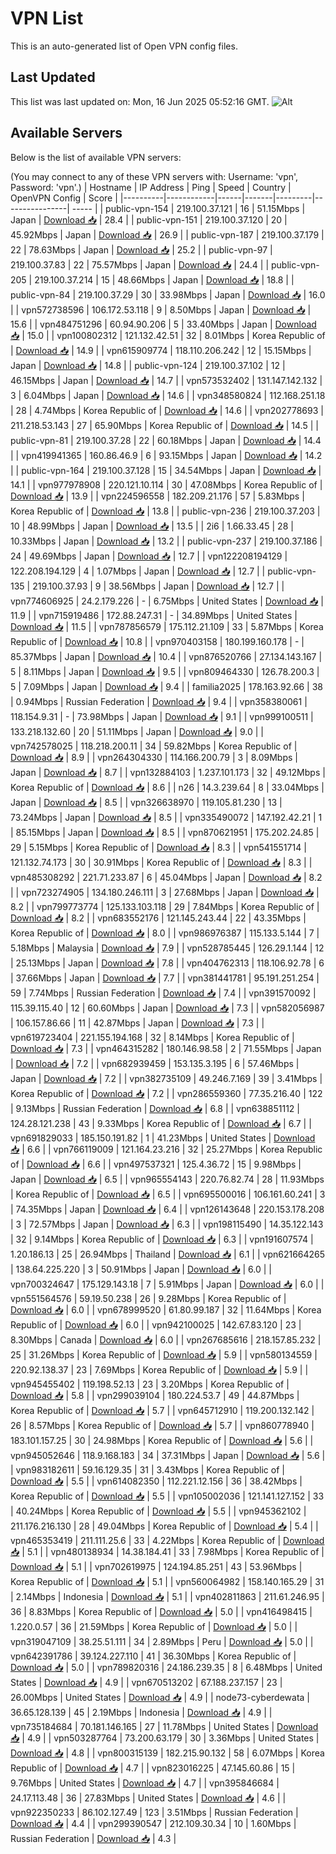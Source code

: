 # VPN List

This is an auto-generated list of Open VPN config files.

## Last Updated

This list was last updated on: Mon, 16 Jun 2025 05:52:16 GMT.
![Alt](https://repobeats.axiom.co/api/embed/186b98318ef1479477931607c1ad7d823f12451f.svg "Repobeats analytics image")

## Available Servers

Below is the list of available VPN servers:

(You may connect to any of these VPN servers with: Username: 'vpn', Password: 'vpn'.)
| Hostname | IP Address | Ping | Speed | Country | OpenVPN Config | Score |
|----------|------------|------|-------|---------|----------------| ----- |
| public-vpn-154 | 219.100.37.121 | 16 | 51.15Mbps | Japan | [Download 📥](./configs/server_0_JP.ovpn) | 28.4 |
| public-vpn-151 | 219.100.37.120 | 20 | 45.92Mbps | Japan | [Download 📥](./configs/server_1_JP.ovpn) | 26.9 |
| public-vpn-187 | 219.100.37.179 | 22 | 78.63Mbps | Japan | [Download 📥](./configs/server_2_JP.ovpn) | 25.2 |
| public-vpn-97 | 219.100.37.83 | 22 | 75.57Mbps | Japan | [Download 📥](./configs/server_3_JP.ovpn) | 24.4 |
| public-vpn-205 | 219.100.37.214 | 15 | 48.66Mbps | Japan | [Download 📥](./configs/server_4_JP.ovpn) | 18.8 |
| public-vpn-84 | 219.100.37.29 | 30 | 33.98Mbps | Japan | [Download 📥](./configs/server_5_JP.ovpn) | 16.0 |
| vpn572738596 | 106.172.53.118 | 9 | 8.50Mbps | Japan | [Download 📥](./configs/server_6_JP.ovpn) | 15.6 |
| vpn484751296 | 60.94.90.206 | 5 | 33.40Mbps | Japan | [Download 📥](./configs/server_7_JP.ovpn) | 15.0 |
| vpn100802312 | 121.132.42.51 | 32 | 8.01Mbps | Korea Republic of | [Download 📥](./configs/server_8_KR.ovpn) | 14.9 |
| vpn615909774 | 118.110.206.242 | 12 | 15.15Mbps | Japan | [Download 📥](./configs/server_9_JP.ovpn) | 14.8 |
| public-vpn-124 | 219.100.37.102 | 12 | 46.15Mbps | Japan | [Download 📥](./configs/server_10_JP.ovpn) | 14.7 |
| vpn573532402 | 131.147.142.132 | 3 | 6.04Mbps | Japan | [Download 📥](./configs/server_11_JP.ovpn) | 14.6 |
| vpn348580824 | 112.168.251.18 | 28 | 4.74Mbps | Korea Republic of | [Download 📥](./configs/server_12_KR.ovpn) | 14.6 |
| vpn202778693 | 211.218.53.143 | 27 | 65.90Mbps | Korea Republic of | [Download 📥](./configs/server_13_KR.ovpn) | 14.5 |
| public-vpn-81 | 219.100.37.28 | 22 | 60.18Mbps | Japan | [Download 📥](./configs/server_14_JP.ovpn) | 14.4 |
| vpn419941365 | 160.86.46.9 | 6 | 93.15Mbps | Japan | [Download 📥](./configs/server_15_JP.ovpn) | 14.2 |
| public-vpn-164 | 219.100.37.128 | 15 | 34.54Mbps | Japan | [Download 📥](./configs/server_16_JP.ovpn) | 14.1 |
| vpn977978908 | 220.121.10.114 | 30 | 47.08Mbps | Korea Republic of | [Download 📥](./configs/server_17_KR.ovpn) | 13.9 |
| vpn224596558 | 182.209.21.176 | 57 | 5.83Mbps | Korea Republic of | [Download 📥](./configs/server_18_KR.ovpn) | 13.8 |
| public-vpn-236 | 219.100.37.203 | 10 | 48.99Mbps | Japan | [Download 📥](./configs/server_19_JP.ovpn) | 13.5 |
| 2i6 | 1.66.33.45 | 28 | 10.33Mbps | Japan | [Download 📥](./configs/server_20_JP.ovpn) | 13.2 |
| public-vpn-237 | 219.100.37.186 | 24 | 49.69Mbps | Japan | [Download 📥](./configs/server_21_JP.ovpn) | 12.7 |
| vpn122208194129 | 122.208.194.129 | 4 | 1.07Mbps | Japan | [Download 📥](./configs/server_22_JP.ovpn) | 12.7 |
| public-vpn-135 | 219.100.37.93 | 9 | 38.56Mbps | Japan | [Download 📥](./configs/server_23_JP.ovpn) | 12.7 |
| vpn774606925 | 24.2.179.226 | - | 6.75Mbps | United States | [Download 📥](./configs/server_24_US.ovpn) | 11.9 |
| vpn715919486 | 172.88.247.31 | - | 34.89Mbps | United States | [Download 📥](./configs/server_25_US.ovpn) | 11.5 |
| vpn787856579 | 175.112.21.109 | 33 | 5.87Mbps | Korea Republic of | [Download 📥](./configs/server_26_KR.ovpn) | 10.8 |
| vpn970403158 | 180.199.160.178 | - | 85.37Mbps | Japan | [Download 📥](./configs/server_27_JP.ovpn) | 10.4 |
| vpn876520766 | 27.134.143.167 | 5 | 8.11Mbps | Japan | [Download 📥](./configs/server_28_JP.ovpn) | 9.5 |
| vpn809464330 | 126.78.200.3 | 5 | 7.09Mbps | Japan | [Download 📥](./configs/server_29_JP.ovpn) | 9.4 |
| familia2025 | 178.163.92.66 | 38 | 0.94Mbps | Russian Federation | [Download 📥](./configs/server_30_RU.ovpn) | 9.4 |
| vpn358380061 | 118.154.9.31 | - | 73.98Mbps | Japan | [Download 📥](./configs/server_31_JP.ovpn) | 9.1 |
| vpn999100511 | 133.218.132.60 | 20 | 51.11Mbps | Japan | [Download 📥](./configs/server_32_JP.ovpn) | 9.0 |
| vpn742578025 | 118.218.200.11 | 34 | 59.82Mbps | Korea Republic of | [Download 📥](./configs/server_33_KR.ovpn) | 8.9 |
| vpn264304330 | 114.166.200.79 | 3 | 8.09Mbps | Japan | [Download 📥](./configs/server_34_JP.ovpn) | 8.7 |
| vpn132884103 | 1.237.101.173 | 32 | 49.12Mbps | Korea Republic of | [Download 📥](./configs/server_35_KR.ovpn) | 8.6 |
| n26 | 14.3.239.64 | 8 | 33.04Mbps | Japan | [Download 📥](./configs/server_36_JP.ovpn) | 8.5 |
| vpn326638970 | 119.105.81.230 | 13 | 73.24Mbps | Japan | [Download 📥](./configs/server_37_JP.ovpn) | 8.5 |
| vpn335490072 | 147.192.42.21 | 1 | 85.15Mbps | Japan | [Download 📥](./configs/server_38_JP.ovpn) | 8.5 |
| vpn870621951 | 175.202.24.85 | 29 | 5.15Mbps | Korea Republic of | [Download 📥](./configs/server_39_KR.ovpn) | 8.3 |
| vpn541551714 | 121.132.74.173 | 30 | 30.91Mbps | Korea Republic of | [Download 📥](./configs/server_40_KR.ovpn) | 8.3 |
| vpn485308292 | 221.71.233.87 | 6 | 45.04Mbps | Japan | [Download 📥](./configs/server_41_JP.ovpn) | 8.2 |
| vpn723274905 | 134.180.246.111 | 3 | 27.68Mbps | Japan | [Download 📥](./configs/server_42_JP.ovpn) | 8.2 |
| vpn799773774 | 125.133.103.118 | 29 | 7.84Mbps | Korea Republic of | [Download 📥](./configs/server_43_KR.ovpn) | 8.2 |
| vpn683552176 | 121.145.243.44 | 22 | 43.35Mbps | Korea Republic of | [Download 📥](./configs/server_44_KR.ovpn) | 8.0 |
| vpn986976387 | 115.133.5.144 | 7 | 5.18Mbps | Malaysia | [Download 📥](./configs/server_45_MY.ovpn) | 7.9 |
| vpn528785445 | 126.29.1.144 | 12 | 25.13Mbps | Japan | [Download 📥](./configs/server_46_JP.ovpn) | 7.8 |
| vpn404762313 | 118.106.92.78 | 6 | 37.66Mbps | Japan | [Download 📥](./configs/server_47_JP.ovpn) | 7.7 |
| vpn381441781 | 95.191.251.254 | 59 | 7.74Mbps | Russian Federation | [Download 📥](./configs/server_48_RU.ovpn) | 7.4 |
| vpn391570092 | 115.39.115.40 | 12 | 60.60Mbps | Japan | [Download 📥](./configs/server_49_JP.ovpn) | 7.3 |
| vpn582056987 | 106.157.86.66 | 11 | 42.87Mbps | Japan | [Download 📥](./configs/server_50_JP.ovpn) | 7.3 |
| vpn619723404 | 221.155.194.168 | 32 | 8.14Mbps | Korea Republic of | [Download 📥](./configs/server_51_KR.ovpn) | 7.3 |
| vpn464315282 | 180.146.98.58 | 2 | 71.55Mbps | Japan | [Download 📥](./configs/server_52_JP.ovpn) | 7.2 |
| vpn682939459 | 153.135.3.195 | 6 | 57.46Mbps | Japan | [Download 📥](./configs/server_53_JP.ovpn) | 7.2 |
| vpn382735109 | 49.246.7.169 | 39 | 3.41Mbps | Korea Republic of | [Download 📥](./configs/server_54_KR.ovpn) | 7.2 |
| vpn286559360 | 77.35.216.40 | 122 | 9.13Mbps | Russian Federation | [Download 📥](./configs/server_55_RU.ovpn) | 6.8 |
| vpn638851112 | 124.28.121.238 | 43 | 9.33Mbps | Korea Republic of | [Download 📥](./configs/server_56_KR.ovpn) | 6.7 |
| vpn691829033 | 185.150.191.82 | 1 | 41.23Mbps | United States | [Download 📥](./configs/server_57_US.ovpn) | 6.6 |
| vpn766119009 | 121.164.23.216 | 32 | 25.27Mbps | Korea Republic of | [Download 📥](./configs/server_58_KR.ovpn) | 6.6 |
| vpn497537321 | 125.4.36.72 | 15 | 9.98Mbps | Japan | [Download 📥](./configs/server_59_JP.ovpn) | 6.5 |
| vpn965554143 | 220.76.82.74 | 28 | 11.93Mbps | Korea Republic of | [Download 📥](./configs/server_60_KR.ovpn) | 6.5 |
| vpn695500016 | 106.161.60.241 | 3 | 74.35Mbps | Japan | [Download 📥](./configs/server_61_JP.ovpn) | 6.4 |
| vpn126143648 | 220.153.178.208 | 3 | 72.57Mbps | Japan | [Download 📥](./configs/server_62_JP.ovpn) | 6.3 |
| vpn198115490 | 14.35.122.143 | 32 | 9.14Mbps | Korea Republic of | [Download 📥](./configs/server_63_KR.ovpn) | 6.3 |
| vpn191607574 | 1.20.186.13 | 25 | 26.94Mbps | Thailand | [Download 📥](./configs/server_64_TH.ovpn) | 6.1 |
| vpn621664265 | 138.64.225.220 | 3 | 50.91Mbps | Japan | [Download 📥](./configs/server_65_JP.ovpn) | 6.0 |
| vpn700324647 | 175.129.143.18 | 7 | 5.91Mbps | Japan | [Download 📥](./configs/server_66_JP.ovpn) | 6.0 |
| vpn551564576 | 59.19.50.238 | 26 | 9.28Mbps | Korea Republic of | [Download 📥](./configs/server_67_KR.ovpn) | 6.0 |
| vpn678999520 | 61.80.99.187 | 32 | 11.64Mbps | Korea Republic of | [Download 📥](./configs/server_68_KR.ovpn) | 6.0 |
| vpn942100025 | 142.67.83.120 | 23 | 8.30Mbps | Canada | [Download 📥](./configs/server_69_CA.ovpn) | 6.0 |
| vpn267685616 | 218.157.85.232 | 25 | 31.26Mbps | Korea Republic of | [Download 📥](./configs/server_70_KR.ovpn) | 5.9 |
| vpn580134559 | 220.92.138.37 | 23 | 7.69Mbps | Korea Republic of | [Download 📥](./configs/server_71_KR.ovpn) | 5.9 |
| vpn945455402 | 119.198.52.13 | 23 | 3.20Mbps | Korea Republic of | [Download 📥](./configs/server_72_KR.ovpn) | 5.8 |
| vpn299039104 | 180.224.53.7 | 49 | 44.87Mbps | Korea Republic of | [Download 📥](./configs/server_73_KR.ovpn) | 5.7 |
| vpn645712910 | 119.200.132.142 | 26 | 8.57Mbps | Korea Republic of | [Download 📥](./configs/server_74_KR.ovpn) | 5.7 |
| vpn860778940 | 183.101.157.25 | 30 | 24.98Mbps | Korea Republic of | [Download 📥](./configs/server_75_KR.ovpn) | 5.6 |
| vpn945052646 | 118.9.168.183 | 34 | 37.31Mbps | Japan | [Download 📥](./configs/server_76_JP.ovpn) | 5.6 |
| vpn983182611 | 59.16.129.35 | 31 | 3.43Mbps | Korea Republic of | [Download 📥](./configs/server_77_KR.ovpn) | 5.5 |
| vpn614082350 | 112.221.12.156 | 36 | 38.42Mbps | Korea Republic of | [Download 📥](./configs/server_78_KR.ovpn) | 5.5 |
| vpn105002036 | 121.141.127.152 | 33 | 40.24Mbps | Korea Republic of | [Download 📥](./configs/server_79_KR.ovpn) | 5.5 |
| vpn945362102 | 211.176.216.130 | 28 | 49.04Mbps | Korea Republic of | [Download 📥](./configs/server_80_KR.ovpn) | 5.4 |
| vpn465353419 | 211.111.25.6 | 33 | 4.22Mbps | Korea Republic of | [Download 📥](./configs/server_81_KR.ovpn) | 5.1 |
| vpn480138934 | 14.38.184.41 | 33 | 7.98Mbps | Korea Republic of | [Download 📥](./configs/server_82_KR.ovpn) | 5.1 |
| vpn702619975 | 124.194.85.251 | 43 | 53.96Mbps | Korea Republic of | [Download 📥](./configs/server_83_KR.ovpn) | 5.1 |
| vpn560064982 | 158.140.165.29 | 31 | 2.14Mbps | Indonesia | [Download 📥](./configs/server_84_ID.ovpn) | 5.1 |
| vpn402811863 | 211.61.246.95 | 36 | 8.83Mbps | Korea Republic of | [Download 📥](./configs/server_85_KR.ovpn) | 5.0 |
| vpn416498415 | 1.220.0.57 | 36 | 21.59Mbps | Korea Republic of | [Download 📥](./configs/server_86_KR.ovpn) | 5.0 |
| vpn319047109 | 38.25.51.111 | 34 | 2.89Mbps | Peru | [Download 📥](./configs/server_87_PE.ovpn) | 5.0 |
| vpn642391786 | 39.124.227.110 | 41 | 36.30Mbps | Korea Republic of | [Download 📥](./configs/server_88_KR.ovpn) | 5.0 |
| vpn789820316 | 24.186.239.35 | 8 | 6.48Mbps | United States | [Download 📥](./configs/server_89_US.ovpn) | 4.9 |
| vpn670513202 | 67.188.237.157 | 23 | 26.00Mbps | United States | [Download 📥](./configs/server_90_US.ovpn) | 4.9 |
| node73-cyberdewata | 36.65.128.139 | 45 | 2.19Mbps | Indonesia | [Download 📥](./configs/server_91_ID.ovpn) | 4.9 |
| vpn735184684 | 70.181.146.165 | 27 | 11.78Mbps | United States | [Download 📥](./configs/server_92_US.ovpn) | 4.9 |
| vpn503287764 | 73.200.63.179 | 30 | 3.36Mbps | United States | [Download 📥](./configs/server_93_US.ovpn) | 4.8 |
| vpn800315139 | 182.215.90.132 | 58 | 6.07Mbps | Korea Republic of | [Download 📥](./configs/server_94_KR.ovpn) | 4.7 |
| vpn823016225 | 47.145.60.86 | 15 | 9.76Mbps | United States | [Download 📥](./configs/server_95_US.ovpn) | 4.7 |
| vpn395846684 | 24.17.113.48 | 36 | 27.83Mbps | United States | [Download 📥](./configs/server_96_US.ovpn) | 4.6 |
| vpn922350233 | 86.102.127.49 | 123 | 3.51Mbps | Russian Federation | [Download 📥](./configs/server_97_RU.ovpn) | 4.4 |
| vpn299390547 | 212.109.30.34 | 10 | 1.60Mbps | Russian Federation | [Download 📥](./configs/server_98_RU.ovpn) | 4.3 |
